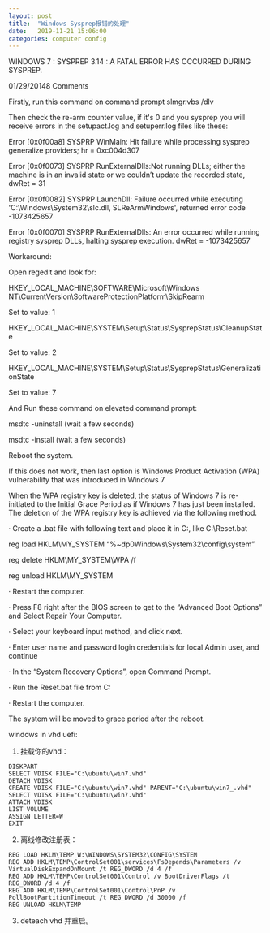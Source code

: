 ```yaml
---
layout: post
title:  "Windows Sysprep报错的处理"
date:   2019-11-21 15:06:00
categories: computer config
---
```

WINDOWS 7 : SYSPREP 3.14 : A FATAL ERROR HAS OCCURRED DURING SYSPREP. 

01/29/20148 Comments

 

Firstly, run this command on command prompt  slmgr.vbs /dlv 




Then check the re-arm counter value, if it's 0 and you sysprep you will receive errors in the setupact.log and setuperr.log files like these:




Error [0x0f00a8] SYSPRP WinMain: Hit failure while processing sysprep generalize providers; hr = 0xc004d307

Error [0x0f0073] SYSPRP RunExternalDlls:Not running DLLs; either the machine is in an invalid state or we couldn’t update the recorded state, dwRet = 31

Error [0x0f0082] SYSPRP LaunchDll: Failure occurred while executing 'C:\Windows\System32\slc.dll, SLReArmWindows', returned error code -1073425657

Error [0x0f0070] SYSPRP RunExternalDlls: An error occurred while running registry sysprep DLLs, halting sysprep execution. dwRet = -1073425657




Workaround: 




Open regedit and look for: 




HKEY_LOCAL_MACHINE\SOFTWARE\Microsoft\Windows NT\CurrentVersion\SoftwareProtectionPlatform\SkipRearm




Set to value: 1




HKEY_LOCAL_MACHINE\SYSTEM\Setup\Status\SysprepStatus\CleanupState




Set to value: 2




HKEY_LOCAL_MACHINE\SYSTEM\Setup\Status\SysprepStatus\GeneralizationState




Set to value: 7




And Run these command on elevated command prompt: 




msdtc -uninstall (wait a few seconds)




msdtc -install (wait a few seconds)




Reboot the system.




If this does not work, then last option is Windows Product Activation (WPA) vulnerability that was introduced in Windows 7




When the WPA registry key is deleted, the status of Windows 7 is re-initiated to the Initial Grace Period as if Windows 7 has just been installed. The deletion of the WPA registry key is achieved via the following method. 




·         Create a .bat file with following text and place it in C:, like C:\Reset.bat




reg load HKLM\MY_SYSTEM “%~dp0Windows\System32\config\system”

reg delete HKLM\MY_SYSTEM\WPA /f

reg unload HKLM\MY_SYSTEM




·         Restart the computer.




·         Press F8 right after the BIOS screen to get to the “Advanced Boot Options” and Select Repair Your Computer.




·         Select your keyboard input method, and click next.




·         Enter user name and password login credentials for local Admin user, and continue




·         In the “System Recovery Options”, open Command Prompt.




·         Run the Reset.bat file from C:




·         Restart the computer.




The system will be moved to grace period after the reboot. 


windows in vhd uefi:


1. 挂载你的vhd：
```
DISKPART
SELECT VDISK FILE="C:\ubuntu\win7.vhd"
DETACH VDISK
CREATE VDISK FILE="C:\ubuntu\win7.vhd" PARENT="C:\ubuntu\win7_.vhd"
SELECT VDISK FILE="C:\ubuntu\win7.vhd"
ATTACH VDISK
LIST VOLUME
ASSIGN LETTER=W
EXIT
```
2. 离线修改注册表：
```
REG LOAD HKLM\TEMP W:\WINDOWS\SYSTEM32\CONFIG\SYSTEM
REG ADD HKLM\TEMP\ControlSet001\services\FsDepends\Parameters /v VirtualDiskExpandOnMount /t REG_DWORD /d 4 /f
REG ADD HKLM\TEMP\ControlSet001\Control /v BootDriverFlags /t REG_DWORD /d 4 /f
REG ADD HKLM\TEMP\ControlSet001\Control\PnP /v PollBootPartitionTimeout /t REG_DWORD /d 30000 /f
REG UNLOAD HKLM\TEMP
```
3. deteach vhd 并重启。
